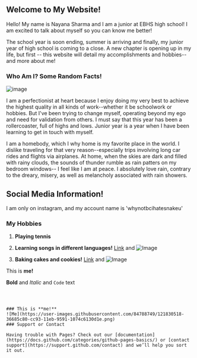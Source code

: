 ## Welcome to My Website!


Hello! My name is Nayana Sharma and I am a junior at EBHS high school! I am excited to talk about myself so you can know me better!

The school year is soon ending, summer is arriving and finally, my junior year of high school is coming to a close. A new chapter is opening up in my life, but first -- this website will detail my accomplishments and hobbies-- and more about me!


###                                                     Who Am I? Some Random Facts!
![image](https://user-images.githubusercontent.com/84788749/121834213-2ef98100-cc9c-11eb-8852-9afc370e5165.png)

I am a perfectionist at heart because I enjoy doing my very best to achieve the highest quality in all kinds of work--whether it be schoolwork or hobbies. But I've been trying to change myself, operating beyond my ego and need for validation from others. I must say that this year has been a rollercoaster, full of highs and lows. Junior year is a year when I have been learning to get in touch with myself.

I am a homebody, which I why home is my favorite place in the world. I dislike traveling for that very reason--especially trips involving long car rides and flights via airplanes. At home, when the skies are dark and filled with rainy clouds, the sounds of thunder rumble as rain patters on my bedroom windows-- I feel like I am at peace. I absolutely love rain, contrary to the dreary, misery, as well as melancholy associated with rain showers.


## Social Media Information!
I am only on instagram, and my account name is 'whynotbcihatesnakeu'


### My Hobbies

1. **Playing tennis**

2. **Learning songs in different languages!**
[Link](url) and ![Image](src)

3. **Baking cakes and cookies!**
[Link](url) and ![Image](src)

This is **me!**

**Bold** and _Italic_ and `Code` text


```



### This is **me!**
![Me](https://user-images.githubusercontent.com/84788749/121830518-36685c80-cc93-11eb-9591-1074c6130d1e.png) 
### Support or Contact

Having trouble with Pages? Check out our [documentation](https://docs.github.com/categories/github-pages-basics/) or [contact support](https://support.github.com/contact) and we’ll help you sort it out.

